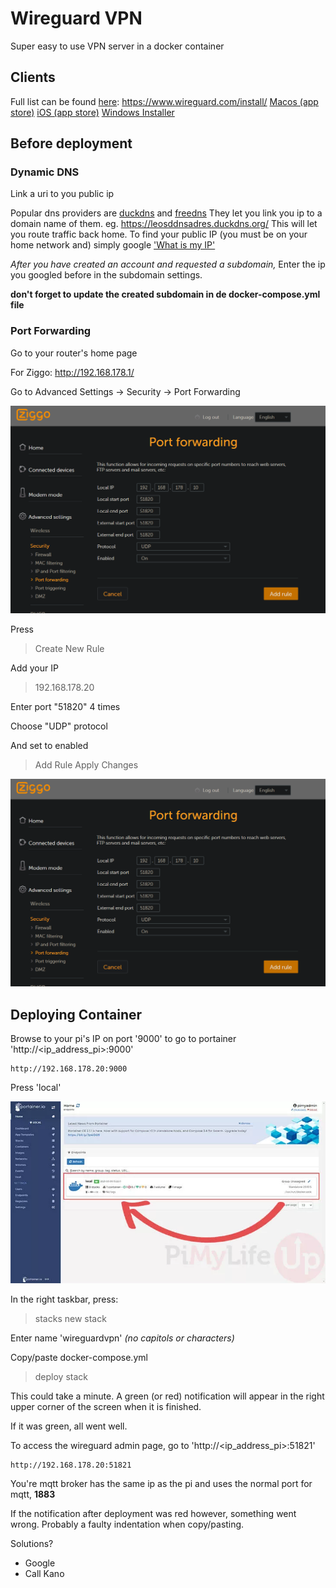 # Wireguard VPN
Super easy to use VPN server in a docker container

## Clients
Full list can be found [here](https://www.wireguard.com/install/): https://www.wireguard.com/install/
[Macos (app store)](https://itunes.apple.com/us/app/wireguard/id1451685025?ls=1&mt=12)
[iOS (app store)](https://itunes.apple.com/us/app/wireguard/id1441195209?ls=1&mt=8)
[Windows Installer](https://download.wireguard.com/windows-client/wireguard-installer.exe)

## Before deployment
### Dynamic DNS
Link a uri to you public ip

Popular dns providers are [duckdns](https://www.duckdns.org/) and [freedns](https://freedns.afraid.org/) 
They let you link you ip to a domain name of them. eg. https://leosddnsadres.duckdns.org/
This will let you route traffic back home.
To find your public IP (you must be on your home network and) simply google ['What is my IP'](https://www.google.nl/search?q=what+is+my+ip)

_After you have created an account and requested a subdomain,_ Enter the ip you googled before in the subdomain settings. 

__don't forget to update the created subdomain in de docker-compose.yml file__

### Port Forwarding
Go to your router's home page

For Ziggo: http://192.168.178.1/

Go to Advanced Settings -> Security -> Port Forwarding

![ZiggoWelcome](../lib/ZiggoPortForward.png)

Press 
> Create New Rule

Add your IP 
> 192.168.178.20

Enter port "51820" 4 times

Choose "UDP" protocol

And set to enabled 

> Add Rule
> Apply Changes

![ZiggoPortForward](../lib/ZiggoPortForward.png)


## Deploying Container
Browse to your pi's IP on port '9000' to go to portainer 'http://<ip_address_pi>:9000'

```
http://192.168.178.20:9000
```
Press 'local' 

![PortainerHome](../lib/PortainerHome.png)

In the right taskbar, press:

> stacks
> new stack

Enter name 'wireguardvpn' _(no capitols or characters)_

Copy/paste docker-compose.yml
> deploy stack

This could take a minute. A green (or red) notification will appear in the right upper corner of the screen when it is finished.

If it was green, all went well.

To access the wireguard admin page, go to 'http://<ip_address_pi>:51821'
```
http://192.168.178.20:51821 
```
You're mqtt broker has the same ip as the pi and uses the normal port for mqtt, __1883__

If the notification after deployment was red however, something went wrong. 
Probably a faulty indentation when copy/pasting.

Solutions?
- Google
- Call Kano

